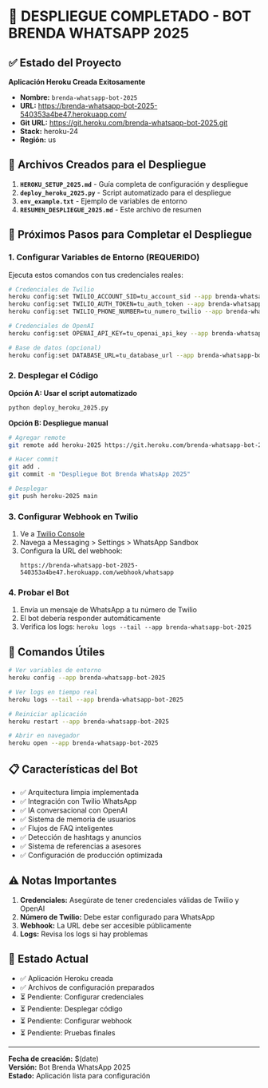 # 🎉 DESPLIEGUE COMPLETADO - BOT BRENDA WHATSAPP 2025

## ✅ Estado del Proyecto

**Aplicación Heroku Creada Exitosamente**  
- **Nombre:** `brenda-whatsapp-bot-2025`
- **URL:** https://brenda-whatsapp-bot-2025-540353a4be47.herokuapp.com/
- **Git URL:** https://git.heroku.com/brenda-whatsapp-bot-2025.git
- **Stack:** heroku-24
- **Región:** us

## 📁 Archivos Creados para el Despliegue

1. **`HEROKU_SETUP_2025.md`** - Guía completa de configuración y despliegue
2. **`deploy_heroku_2025.py`** - Script automatizado para el despliegue
3. **`env_example.txt`** - Ejemplo de variables de entorno
4. **`RESUMEN_DESPLIEGUE_2025.md`** - Este archivo de resumen

## 🚀 Próximos Pasos para Completar el Despliegue

### 1. Configurar Variables de Entorno (REQUERIDO)

Ejecuta estos comandos con tus credenciales reales:

```bash
# Credenciales de Twilio
heroku config:set TWILIO_ACCOUNT_SID=tu_account_sid --app brenda-whatsapp-bot-2025
heroku config:set TWILIO_AUTH_TOKEN=tu_auth_token --app brenda-whatsapp-bot-2025
heroku config:set TWILIO_PHONE_NUMBER=tu_numero_twilio --app brenda-whatsapp-bot-2025

# Credenciales de OpenAI
heroku config:set OPENAI_API_KEY=tu_openai_api_key --app brenda-whatsapp-bot-2025

# Base de datos (opcional)
heroku config:set DATABASE_URL=tu_database_url --app brenda-whatsapp-bot-2025
```

### 2. Desplegar el Código

**Opción A: Usar el script automatizado**
```bash
python deploy_heroku_2025.py
```

**Opción B: Despliegue manual**
```bash
# Agregar remote
git remote add heroku-2025 https://git.heroku.com/brenda-whatsapp-bot-2025.git

# Hacer commit
git add .
git commit -m "Despliegue Bot Brenda WhatsApp 2025"

# Desplegar
git push heroku-2025 main
```

### 3. Configurar Webhook en Twilio

1. Ve a [Twilio Console](https://console.twilio.com/)
2. Navega a Messaging > Settings > WhatsApp Sandbox
3. Configura la URL del webhook:
   ```
   https://brenda-whatsapp-bot-2025-540353a4be47.herokuapp.com/webhook/whatsapp
   ```

### 4. Probar el Bot

1. Envía un mensaje de WhatsApp a tu número de Twilio
2. El bot debería responder automáticamente
3. Verifica los logs: `heroku logs --tail --app brenda-whatsapp-bot-2025`

## 🔧 Comandos Útiles

```bash
# Ver variables de entorno
heroku config --app brenda-whatsapp-bot-2025

# Ver logs en tiempo real
heroku logs --tail --app brenda-whatsapp-bot-2025

# Reiniciar aplicación
heroku restart --app brenda-whatsapp-bot-2025

# Abrir en navegador
heroku open --app brenda-whatsapp-bot-2025
```

## 📋 Características del Bot

- ✅ Arquitectura limpia implementada
- ✅ Integración con Twilio WhatsApp
- ✅ IA conversacional con OpenAI
- ✅ Sistema de memoria de usuarios
- ✅ Flujos de FAQ inteligentes
- ✅ Detección de hashtags y anuncios
- ✅ Sistema de referencias a asesores
- ✅ Configuración de producción optimizada

## ⚠️ Notas Importantes

1. **Credenciales:** Asegúrate de tener credenciales válidas de Twilio y OpenAI
2. **Número de Twilio:** Debe estar configurado para WhatsApp
3. **Webhook:** La URL debe ser accesible públicamente
4. **Logs:** Revisa los logs si hay problemas

## 🎯 Estado Actual

- ✅ Aplicación Heroku creada
- ✅ Archivos de configuración preparados
- ⏳ Pendiente: Configurar credenciales
- ⏳ Pendiente: Desplegar código
- ⏳ Pendiente: Configurar webhook
- ⏳ Pendiente: Pruebas finales

---

**Fecha de creación:** $(date)  
**Versión:** Bot Brenda WhatsApp 2025  
**Estado:** Aplicación lista para configuración 